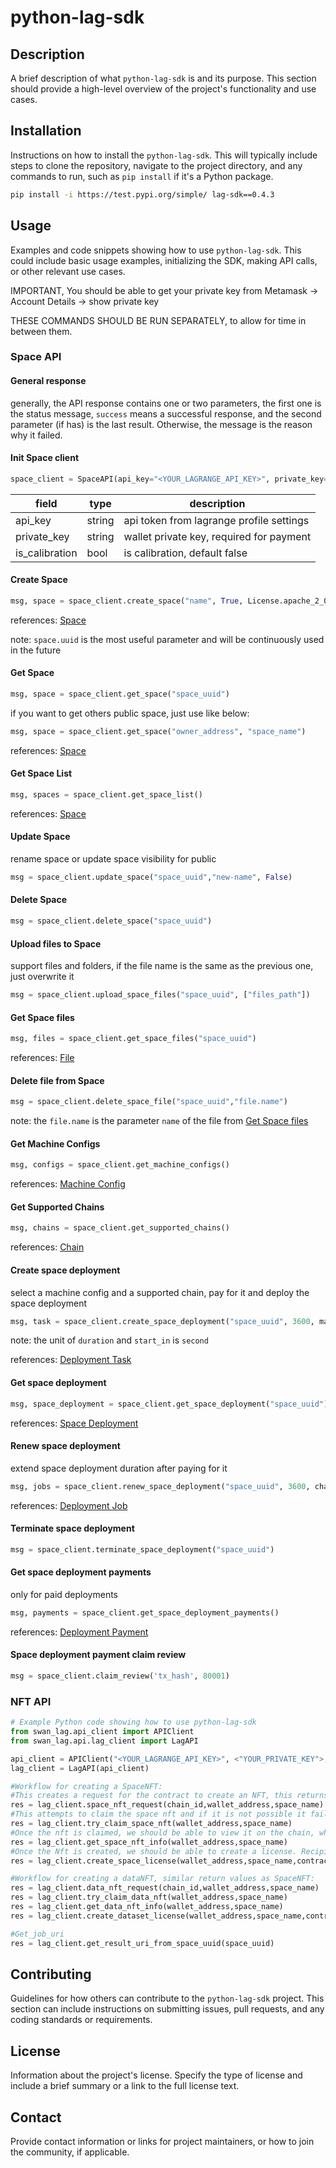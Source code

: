 # python-lag-sdk

## Description
A brief description of what `python-lag-sdk` is and its purpose. This section should provide a high-level overview of the project's functionality and use cases.

## Installation
Instructions on how to install the `python-lag-sdk`. This will typically include steps to clone the repository, navigate to the project directory, and any commands to run, such as `pip install` if it's a Python package.

```bash
pip install -i https://test.pypi.org/simple/ lag-sdk==0.4.3
```

## Usage
Examples and code snippets showing how to use `python-lag-sdk`. This could include basic usage examples, initializing the SDK, making API calls, or other relevant use cases.

IMPORTANT, You should be able to get your private key from Metamask -> Account Details -> show private key

THESE COMMANDS SHOULD BE RUN SEPARATELY, to allow for time in between them.

### Space API

#### General response

generally, the API response contains one or two parameters, the first one is the status message, `success` means a successful response, and the second parameter (if has) is the last result. Otherwise, the message is the reason why it failed.

#### Init Space client

```python
space_client = SpaceAPI(api_key="<YOUR_LAGRANGE_API_KEY>", private_key='', is_calibration=False)
```

| field          | type   | description                              |
| -------------- | ------ | ---------------------------------------- |
| api_key        | string | api token from lagrange profile settings |
| private_key    | string | wallet private key, required for payment |
| is_calibration | bool   | is calibration, default false            |

#### Create Space

```python
msg, space = space_client.create_space("name", True, License.apache_2_0, SDK.Docker)
```

references: [Space](API_Reference.md#space)

note: `space.uuid` is the most useful parameter and will be continuously used in the future

#### Get Space

```python
msg, space = space_client.get_space("space_uuid")
```

if you want to get others public space, just use like below:

```python
msg, space = space_client.get_space("owner_address", "space_name")
```

references: [Space](API_Reference.md#space)

#### Get Space List

```python
msg, spaces = space_client.get_space_list()
```

references: [Space](API_Reference.md#space)

#### Update Space

rename space or update space visibility for public

```python
msg = space_client.update_space("space_uuid","new-name", False)
```

#### Delete Space

```python
msg = space_client.delete_space("space_uuid")
```

#### Upload files to Space

support files and folders, if the file name is the same as the previous one, just overwrite it

```python
msg = space_client.upload_space_files("space_uuid", ["files_path"])
```

#### Get Space files

```python
msg, files = space_client.get_space_files("space_uuid")
```

references: [File](API_Reference.md#space-file)

#### Delete file from Space

```python
msg = space_client.delete_space_file("space_uuid","file.name")
```

note: the `file.name` is the parameter `name` of the file from [Get Space files](#get-space-files)

#### Get Machine Configs

```python
msg, configs = space_client.get_machine_configs()
```

references: [Machine Config](API_Reference.md#machine-config)


#### Get Supported Chains

```python
msg, chains = space_client.get_supported_chains()
```

references: [Chain](API_Reference.md#chain)

#### Create space deployment

select a machine config and a supported chain, pay for it and deploy the space deployment

```python
msg, task = space_client.create_space_deployment("space_uuid", 3600, machine_cfg_id, 'Global', 300, chain)
```

note: the unit of `duration` and `start_in` is `second`

references: [Deployment Task](API_Reference.md#deployment-task)

#### Get space deployment

```python
msg, space_deployment = space_client.get_space_deployment("space_uuid")
```

references: [Space Deployment](API_Reference.md#space-deployment)

#### Renew space deployment

extend space deployment duration after paying for it

```python
msg, jobs = space_client.renew_space_deployment("space_uuid", 3600, chain)
```

references: [Deployment Job](API_Reference.md#deployment-job)

#### Terminate space deployment

```python
msg = space_client.terminate_space_deployment("space_uuid")
```

#### Get space deployment payments

only for paid deployments

```python
msg, payments = space_client.get_space_deployment_payments()
```

references: [Deployment Payment](API_Reference.md#deployment-payment)

#### Space deployment payment claim review

```python
msg = space_client.claim_review('tx_hash', 80001)
```

### NFT API
```python
# Example Python code showing how to use python-lag-sdk
from swan_lag.api_client import APIClient
from swan_lag.api.lag_client import LagAPI

api_client = APIClient("<YOUR_LAGRANGE_API_KEY>", <"YOUR_PRIVATE_KEY">, "<YOUR_MUMBAI_RPC>",True, True)
lag_client = LagAPI(api_client)

#Workflow for creating a SpaceNFT:
#This creates a request for the contract to create an NFT, this returns the tx_hash for requesting the nft
res = lag_client.space_nft_request(chain_id,wallet_address,space_name)
#This attempts to claim the space nft and if it is not possible it fails, this returns the tx_hash for claiming the nft, as well as the contract address for the nft
res = lag_client.try_claim_space_nft(wallet_address,space_name)
#Once the nft is claimed, we should be able to view it on the chain, which this function allows for. This function returns info in the form of a dictionary
res = lag_client.get_space_nft_info(wallet_address,space_name)
#Once the Nft is created, we should be able to create a license. Recipient is usually going to be the same as wallet_address. Contract address comes from try_claim_space_nft
res = lag_client.create_space_license(wallet_address,space_name,contract_address,chain_id,recipient)

#Workflow for creating a dataNFT, similar return values as SpaceNFT:
res = lag_client.data_nft_request(chain_id,wallet_address,space_name)
res = lag_client.try_claim_data_nft(wallet_address,space_name)
res = lag_client.get_data_nft_info(wallet_address,space_name)
res = lag_client.create_dataset_license(wallet_address,space_name,contract_address,chain_id,recipient)

#Get_job_uri
res = lag_client.get_result_uri_from_space_uuid(space_uuid)

```

#### 

## Contributing
Guidelines for how others can contribute to the `python-lag-sdk` project. This section can include instructions on submitting issues, pull requests, and any coding standards or requirements.

## License
Information about the project's license. Specify the type of license and include a brief summary or a link to the full license text.

## Contact
Provide contact information or links for project maintainers, or how to join the community, if applicable.